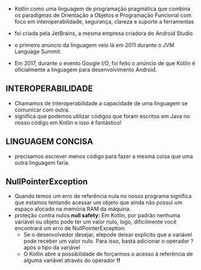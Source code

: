- Kotlin como uma linguagem de programação pragmática que combina os paradigmas de Orientação a Objetos e Programação  Funcional  com  foco  em  interoperabilidade, segurança, clareza e suporte a ferramentas

- foi  criada  pela  JetBrains,  a  mesma  empresa criadora do Android Studio
- o primeiro anúncio da linguagem veio lá em 2011 durante o  JVM Language Summit.
- Em 2017, durante o evento Google I/O, foi feito o anúncio de que  Kotlin  é  oficialmente  a  linguagem  para  desenvolvimento Android.

## INTEROPERABILIDADE
- Chamamos  de  interoperabilidade  a  capacidade  de  uma linguagem se comunicar com outra.
- significa que podemos utilizar  códigos  que  foram  escritos  em  Java  no  nosso  código  em Kotlin  e  isso  é fantástico!

## LINGUAGEM CONCISA
-  precisamos  escrever  menos código  para fazer  a  mesma  coisa  que  uma  outra  linguagem faria.


## NullPointerException
- Quando  temos  um  erro de  referência  nula  no  nosso  programa  significa  que  estamos tentando  acessar  um  objeto  que  ainda  não  possui  um  espaço alocado na memória RAM da máquina.
- proteção contra nulos **null safety:** Em  Kotlin,  por  padrão  nenhuma variável  ou  objeto  pode  ter um  valor  nulo,  logo,  dificilmente  você  encontrará  um  erro  de NullPointerException.
  - Se o desenvolvedor desejar, elepode  deixar  explícito  que  a  variável  pode  receber  um  valor  nulo. Para isso,  basta adicionar  o  operador  ?   após  o  tipo  da  variável
  - O	 Kotlin	 abre	 a	 possibilidade	 de	 forçarmos	 o acesso	à	referência	de	alguma	variável	através	do	operador	**!!**


